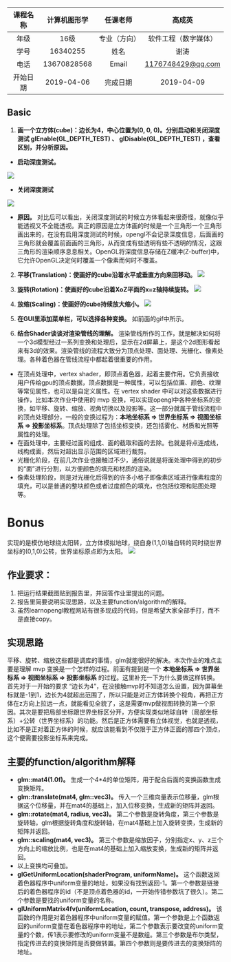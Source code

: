| 课程名称 | 计算机图形学 | 任课老师 | 高成英 |
| :------------: | :-------------: | :------------: | :-------------: |
| 年级 | 16级 | 专业（方向） | 软件工程（数字媒体）|
| 学号 | 16340255 | 姓名 | 谢涛 |
| 电话 | 13670828568 | Email | 1176748429@qq.com |
| 开始日期 | 2019-04-06 | 完成日期 | 2019-04-09 |

## Basic
1. **画一个立方体(cube)：边长为4，中心位置为(0, 0, 0)。分别启动和关闭深度测试 glEnable(GL_DEPTH_TEST) 、 glDisable(GL_DEPTH_TEST) ，查看区别，并分析原因。**
- **启动深度测试。**

![](img/enable.png)

- **关闭深度测试**

![](img/disable.png)

- **原因。** 对比后可以看出，关闭深度测试的时候立方体看起来很奇怪，就像似乎能透视又不全能透视。真正的原因是立方体画的时候是一个三角形一个三角形画出来的，在没有启用深度测试的时候，opengl不会记录深度信息，后面画的三角形就会覆盖前面画的三角形，从而变成有些透明有些不透明的情况，这跟三角形的渲染顺序息息相关。OpenGL将深度信息存储在Z缓冲(Z-buffer)中，它允许OpenGL决定何时覆盖一个像素而何时不覆盖。

2. **平移(Translation)：使画好的cube沿着水平或垂直方向来回移动。**
![](img/translate.gif)

3. **旋转(Rotation)：使画好的cube沿着XoZ平面的x=z轴持续旋转。**
![](img/rotate.gif)

4. **放缩(Scaling)：使画好的cube持续放大缩小。**
![](img/scaling.gif)

5. **在GUI里添加菜单栏，可以选择各种变换。**
如前面的gif中所示。

6. **结合Shader谈谈对渲染管线的理解。**
渲染管线所作的工作，就是解决如何将一个3d模型经过一系列变换和处理后，显示在2d屏幕上，是这个2d图形看起来有3d的效果。渲染管线的流程大致分为顶点处理、面处理、光栅化、像素处理。各种着色器在管线流程中都起着很重要的作用。
- 在顶点处理中，vertex shader，即顶点着色器，起着主要作用。它负责接收用户传给gpu的顶点数据，顶点数据是一种属性，可以包括位置、颜色、纹理等常见属性，也可以是自定义属性。在 vertex shader 中可以对这些数据进行操作，比如本次作业中使用的 mvp 变换，可以实现opengl中各种坐标系的变换，如平移、旋转、缩放、视角切换以及投影等。这一部分就属于管线流程中的顶点处理部分，一般的变换过程为：**本地坐标系 => 世界坐标系 => 视图坐标系 => 投影坐标系**。顶点处理除了包括坐标变换，还包括雾化、材质和光照等属性的处理。
- 在面处理中，主要经过面的组成、面的截取和面的去除。也就是将点连成线，线构成面，然后对超出显示范围的区域进行裁剪。
- 光栅化阶段，在前几次作业也接触过不少，通俗说就是将面处理中得到的初步的“面”进行分割，以方便颜色的填充和材质的渲染。
- 像素处理阶段，则是对光栅化后得到的许多小格子即像素区域进行像素粒度的填充，可以是普通的整块颜色或者过度颜色的填充，也包括纹理和贴图处理等。

# Bonus
实现的是模仿地球绕太阳转，立方体模拟地球，绕自身(1,1,0)轴自转的同时绕世界坐标的(0,1,0)公转，世界坐标原点即为太阳。
![](img/bonus.gif)

## 作业要求： 
1. 把运行结果截图贴到报告里，并回答作业里提出的问题。 
2. 报告里简要说明实现思路，以及主要function/algorithm的解释。 
3. 虽然learnopengl教程网站有很多现成的代码，但是希望大家全部手打，而不是直接copy。


## 实现思路
平移、旋转、缩放这些都是调库的事情，glm就能很好的解决。本次作业的难点主要是理解 mvp 变换是一个怎样的过程。前面有提到是一个 **本地坐标系 => 世界坐标系 => 视图坐标系 => 投影坐标系** 的过程。这里补充一下为什么要做这样转换。首先对于一开始的要求 “边长为4”，在没接触mvp时不知道怎么设置，因为屏幕坐标就是-1到1，边长为4就超出范围了，所以只能是对正方体转换个视角，再把正方体在z方向上拉远一点，就能看见全貌了，这是需要mvp做视图转换的第一个原因。其次是要把局部坐标跟世界坐标区分开，方便实现类似地球自转（局部坐标系）+公转（世界坐标系）的功能。然后是正方体需要有立体视觉，也就是透视，比如不是正对着正方体的时候，就应该能看到不仅限于正方体正面的那四个顶点，这个便需要投影坐标系来完成。


## 主要的function/algorithm解释
- **glm::mat4(1.0f)。** 生成一个4*4的单位矩阵，用于配合后面的变换函数生成变换矩阵。
- **glm::translate(mat4, glm::vec3)。** 传入一个三维向量表示位移量，glm根据这个位移量，并在mat4的基础上，加入位移变换，生成新的矩阵并返回。
- **glm::rotate(mat4, radius, vec3)。** 第二个参数是旋转角度，第三个参数是旋转轴，glm根据旋转角度和旋转轴，在mat4基础上加入旋转变换，生成新的矩阵并返回。
- **glm::scaling(mat4, vec3)。** 第三个参数是缩放因子，分别指定x、y、z三个方向上的缩放比例，也是在mat4的基础上加入缩放变换，生成新的矩阵并返回。
- 以上变换均可叠加。
- **glGetUniformLocation(shaderProgram, uniformName)。** 这个函数返回着色器程序中uniform变量的地址，如果没有找到返回-1。第一个参数是链接后的着色器程序的id（不是顶点着色器的id，一开始传错参数坑了很久）。第二个参数是要找的uniform变量的名称。
- **glUniformMatrix4fv(uniformLocation, count, transpose, address)。** 该函数的作用是对着色器程序中uniform变量的赋值。第一个参数是上个函数返回的uniform变量在着色器程序中的地址，第二个参数表示要改变的uniform变量的个数，传1表示要修改的uniform变量不是数组。第三个参数是布尔类型，指定传进去的变换矩阵是否要做转置。第四个参数则是要传进去的变换矩阵的地址。